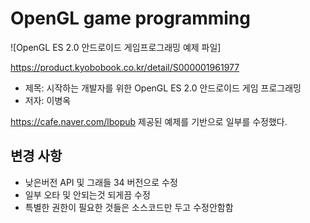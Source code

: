 # OpenGL game programming

![OpenGL ES 2.0 안드로이드 게임프로그래밍 예제 파일]

https://product.kyobobook.co.kr/detail/S000001961977

* 제목: 시작하는 개발자를 위한 OpenGL ES 2.0 안드로이드 게임 프로그래밍
* 저자: 이병옥

https://cafe.naver.com/lbopub
제공된 예제를 기반으로 일부를 수정했다.

## 변경 사항

* 낮은버전 API 및 그래들 34 버전으로 수정
* 일부 오타 및 안되는것 되게끔 수정
* 특별한 권한이 필요한 것들은 소스코드만 두고 수정안함함

	
